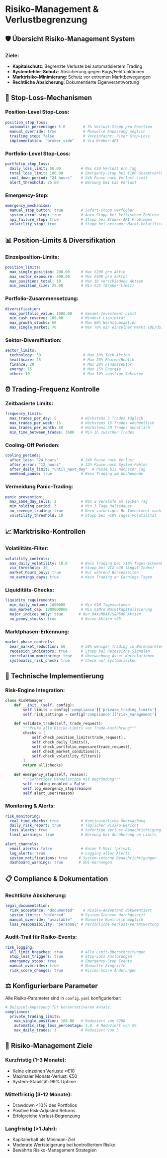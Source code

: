 # Risiko-Management & Verlustbegrenzung

## 🛡️ Übersicht Risiko-Management System

### **Ziele:**
- **Kapitalschutz**: Begrenzte Verluste bei automatisiertem Trading
- **Systemfehler-Schutz**: Absicherung gegen Bugs/Fehlfunktionen  
- **Marktrisiko-Minimierung**: Schutz vor extremen Marktbewegungen
- **Rechtliche Absicherung**: Dokumentierte Eigenverantwortung

## 🎯 **Stop-Loss-Mechanismen**

### **Position-Level Stop-Loss:**
```yaml
position_stop_loss:
  automatic_percentage: 5.0        # 5% Verlust-Stopp pro Position
  manual_override: true            # Manuelle Anpassung möglich
  trailing_stop: false             # Vereinfacht: Fixer Stop-Loss
  implementation: "broker_side"    # Via Broker-API
```

### **Portfolio-Level Stop-Loss:**
```yaml
portfolio_stop_loss:
  daily_loss_limit: 50.00         # Max €50 Verlust pro Tag
  total_loss_limit: 100.00        # Emergency-Stop bei €100 Gesamtverlust
  cool_down_period: "24_hours"    # 24h Pause nach Verlust-Limit
  alert_threshold: 25.00          # Warnung bei €25 Verlust
```

### **Emergency-Stop:**
```yaml
emergency_mechanisms:
  manual_stop_button: true        # Sofort-Stopp verfügbar
  system_error_stop: true         # Auto-Stopp bei kritischen Fehlern
  api_failure_stop: true          # Stopp bei Broker-API Problemen
  volatility_stop: true           # Stopp bei extremer Markt-Volatilität
```

## 📊 **Position-Limits & Diversifikation**

### **Einzelposition-Limits:**
```yaml
position_limits:
  max_single_position: 200.00     # Max €200 pro Aktie
  max_sector_exposure: 400.00     # Max €400 pro Sektor
  max_positions_total: 10         # Max 10 verschiedene Aktien
  min_position_size: 25.00        # Min €25 (Broker-Limit)
```

### **Portfolio-Zusammensetzung:**
```yaml
diversification:
  max_portfolio_value: 1000.00    # Gesamt-Investment-Limit
  min_cash_reserve: 100.00        # Mindest-Liquidität
  max_growth_stocks: 60           # Max 60% Wachstumsaktien
  max_single_market: 70           # Max 70% ein einzelner Markt (DE/US)
```

### **Sektor-Diversifikation:**
```yaml
sector_limits:
  technology: 30                   # Max 30% Tech-Aktien
  healthcare: 25                   # Max 25% Pharma/Health
  finance: 20                      # Max 20% Finanzsektor
  energy: 15                       # Max 15% Energie
  other: 10                        # Max 10% sonstige Sektoren
```

## ⏰ **Trading-Frequenz Kontrolle**

### **Zeitbasierte Limits:**
```yaml
frequency_limits:
  max_trades_per_day: 5           # Höchstens 5 Trades täglich
  max_trades_per_week: 15         # Höchstens 15 Trades wöchentlich
  max_trades_per_month: 50        # Höchstens 50 Trades monatlich
  min_time_between_trades: 3600   # Min 1h zwischen Trades
```

### **Cooling-Off Perioden:**
```yaml
cooling_periods:
  after_loss: "24_hours"          # 24h Pause nach Verlust
  after_error: "12_hours"         # 12h Pause nach System-Fehler
  after_daily_limit: "until_next_day"  # Pause bis nächster Tag
  weekend_pause: true             # Kein Trading am Wochenende
```

### **Vermeidung Panic-Trading:**
```yaml
panic_prevention:
  max_same_day_sells: 2           # Max 2 Verkäufe am selben Tag
  min_holding_period: 3           # Min 3 Tage Haltedauer
  no_revenge_trading: true        # Kein sofortiges Re-Investment nach Verlust
  volatility_threshold: 10        # Stopp bei >10% Tages-Volatilität
```

## 📈 **Marktrisiko-Kontrollen**

### **Volatilitäts-Filter:**
```yaml
volatility_controls:
  max_daily_volatility: 10.0      # Kein Trading bei >10% Tages-Schwankung
  vix_threshold: 30               # Stopp bei VIX >30 (Angst-Index)
  market_hours_only: true         # Nur während Börsenzeiten
  no_earnings_days: true          # Kein Trading an Earnings-Tagen
```

### **Liquiditäts-Checks:**
```yaml
liquidity_requirements:
  min_daily_volume: 1000000       # Min €1M Tagesvolumen
  min_market_cap: 1000000000      # Min €1Mrd Marktkapitalisierung
  major_indices_only: true       # Nur DAX/MDAX/S&P500 Aktien
  no_penny_stocks: true           # Keine Aktien <€5
```

### **Marktphasen-Erkennung:**
```yaml
market_phase_controls:
  bear_market_reduction: 50       # 50% weniger Trading in Bärenmärkten
  recession_indicators: true      # Stopp bei Rezessions-Signalen
  correlation_monitoring: true    # Überwachung Asset-Korrelationen
  systematic_risk_check: true     # Check auf Systemrisiken
```

## 🔧 **Technische Implementierung**

### **Risk-Engine Integration:**
```python
class RiskManager:
    def __init__(self, config):
        self.limits = config['compliance']['private_trading_limits']
        self.risk_settings = config['compliance']['risk_management']
        
    def validate_trade(self, trade_request):
        """Prüfe alle Risiko-Limits vor Trade-Ausführung"""
        checks = [
            self.check_position_limits(trade_request),
            self.check_daily_limits(),
            self.check_portfolio_exposure(trade_request),
            self.check_market_conditions(),
            self.check_volatility_filters()
        ]
        return all(checks)
        
    def emergency_stop(self, reason):
        """Sofortiger Handelsstopp mit Begründung"""
        self.trading_enabled = False
        self.log_emergency_stop(reason)
        self.alert_user(reason)
```

### **Monitoring & Alerts:**
```yaml
risk_monitoring:
  real_time_checks: true          # Kontinuierliche Überwachung
  daily_risk_report: true         # Täglicher Risiko-Bericht
  loss_alerts: true               # Sofortige Verlust-Benachrichtigung
  limit_warnings: true            # Warnung bei Annäherung an Limits
  
alert_channels:
  email_alerts: false             # Keine E-Mail (privat)
  log_alerts: true                # Logging aller Alerts
  system_notifications: true     # System-interne Benachrichtigungen
  dashboard_warnings: true       # GUI-Warnungen
```

## 📋 **Compliance & Dokumentation**

### **Rechtliche Absicherung:**
```yaml
legal_documentation:
  risk_acceptance: "documented"    # Risiko-Akzeptanz dokumentiert
  system_limits: "enforced"       # System-Grenzen durchgesetzt
  manual_override: "available"    # Manuelle Kontrolle möglich
  loss_responsibility: "personal" # Persönliche Verlust-Verantwortung
```

### **Audit-Trail für Risiko-Events:**
```yaml
risk_logging:
  all_limit_breaches: true        # Alle Limit-Überschreitungen
  stop_loss_triggers: true        # Stop-Loss Auslösungen
  emergency_stops: true           # Emergency-Stop Events
  manual_overrides: true          # Manuelle Eingriffe
  risk_score_changes: true        # Risiko-Score Änderungen
```

## ⚖️ **Konfigurierbare Parameter**

Alle Risiko-Parameter sind in `config.yaml` konfigurierbar:

```yaml
# Beispiel-Anpassung für konservativeren Ansatz:
compliance:
  private_trading_limits:
    max_single_position: 100.00   # Reduziert von €200
    automatic_stop_loss_percentage: 3.0  # Reduziert von 5%
    max_daily_trades: 3           # Reduziert von 5
```

## 🎯 **Risiko-Management Ziele**

### **Kurzfristig (1-3 Monate):**
- Keine einzelnen Verluste >€10
- Maximaler Monats-Verlust: €50
- System-Stabilität: 99% Uptime

### **Mittelfristig (3-12 Monate):**
- Drawdown <10% des Portfolios
- Positive Risk-Adjusted Returns
- Erfolgreiche Verlust-Begrenzung

### **Langfristig (>1 Jahr):**
- Kapitalerhalt als Minimum-Ziel
- Moderate Wertsteigerung bei kontrolliertem Risiko
- Bewährte Risiko-Management Strategien